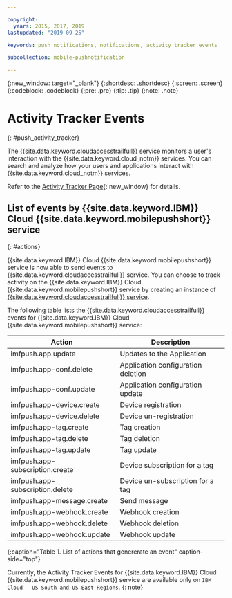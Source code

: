 ```yaml
---

copyright:
  years: 2015, 2017, 2019
lastupdated: "2019-09-25"

keywords: push notifications, notifications, activity tracker events

subcollection: mobile-pushnotification

---
```


{:new_window: target="_blank"}
{:shortdesc: .shortdesc}
{:screen: .screen}
{:codeblock: .codeblock}
{:pre: .pre}
{:tip: .tip}
{:note: .note}

# Activity Tracker Events
{: #push_activity_tracker}

The {{site.data.keyword.cloudaccesstrailfull}} service monitors a user's interaction with the {{site.data.keyword.cloud_notm}} services. You can search and analyze how your users and applications interact with {{site.data.keyword.cloud_notm}} services.

Refer to the [Activity Tracker Page](https://cloud.ibm.com/docs/services/Activity-Tracker-with-LogDNA?topic=logdnaat-getting-started#getting-started){: new_window} for details.

## List of events by {{site.data.keyword.IBM}} Cloud {{site.data.keyword.mobilepushshort}} service
{: #actions}

{{site.data.keyword.IBM}} Cloud {{site.data.keyword.mobilepushshort}} service is now able to send events to {{site.data.keyword.cloudaccesstrailfull}}
 service. You can choose to track activity on the {{site.data.keyword.IBM}} Cloud {{site.data.keyword.mobilepushshort}} service by creating an instance of [{{site.data.keyword.cloudaccesstrailfull}}
 service](https://cloud.ibm.com/observe/activitytracker/create).

The following table lists the {{site.data.keyword.cloudaccesstrailfull}} events for {{site.data.keyword.IBM}} Cloud {{site.data.keyword.mobilepushshort}} service:

|Action                             |Description                        |
|-----------------------------------|-----------------------------------|
|imfpush.app.update                 |Updates to the Application         |
|imfpush.app-conf.delete            |Application configuration deletion |
|imfpush.app-conf.update            |Application configuration update   |
|imfpush.app-device.create          |Device registration                |
|imfpush.app-device.delete          |Device un-registration             |
|imfpush.app-tag.create             |Tag creation                       |
|imfpush.app-tag.delete             |Tag deletion                       |
|imfpush.app-tag.update             |Tag update                         |
|imfpush.app-subscription.create    |Device subscription for a tag      |
|imfpush.app-subscription.delete    |Device un-subscription for a tag   |
|imfpush.app-message.create         |Send message                       |
|imfpush.app-webhook.create         |Webhook creation                   |
|imfpush.app-webhook.delete         |Webhook deletion                   |
|imfpush.app-webhook.update         |Webhook update                     |
{:caption="Table 1. List of actions that genererate an event" caption-side="top"}

Currently, the Activity Tracker Events for {{site.data.keyword.IBM}} Cloud {{site.data.keyword.mobilepushshort}} service are available only on `IBM Cloud - US South and US East Regions`.
{: note}

